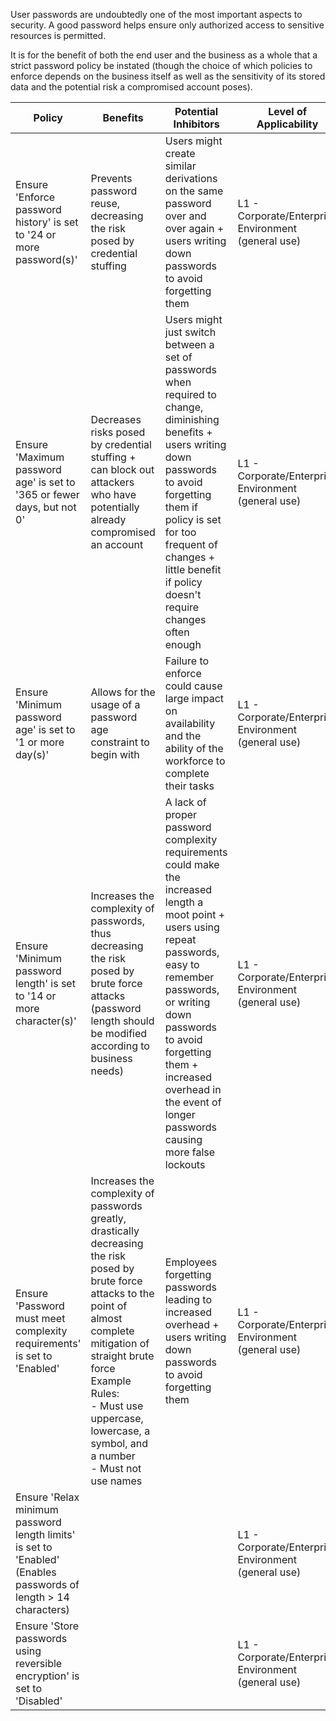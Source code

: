 User passwords are undoubtedly one of the most important aspects to security. A good password helps ensure only authorized access to sensitive resources is permitted.

It is for the benefit of both the end user and the business as a whole that a strict password policy be instated (though the choice of which policies to enforce depends on the business itself as well as the sensitivity of its stored data and the potential risk a compromised account poses).

| Policy | Benefits | Potential Inhibitors | Level of Applicability |
| ---- | ---- | ---- | ---- |
| Ensure 'Enforce password history' is set to '24 or more password(s)' | Prevents password reuse, decreasing the risk posed by credential stuffing | Users might create similar derivations on the same password over and over again + users writing down passwords to avoid forgetting them | L1 - Corporate/Enterprise Environment (general use) |
| Ensure 'Maximum password age' is set to '365 or fewer days, but not 0' | Decreases risks posed by credential stuffing + can block out attackers who have potentially already compromised an account | Users might just switch between a set of passwords when required to change, diminishing benefits + users writing down passwords to avoid forgetting them if policy is set for too frequent of changes + little benefit if policy doesn't require changes often enough | L1 - Corporate/Enterprise Environment (general use) |
| Ensure 'Minimum password age' is set to '1 or more day(s)' | Allows for the usage of a password age constraint to begin with | Failure to enforce could cause large impact on availability and the ability of the workforce to complete their tasks | L1 - Corporate/Enterprise Environment (general use) |
| Ensure 'Minimum password length' is set to '14 or more character(s)' | Increases the complexity of passwords, thus decreasing the risk posed by brute force attacks (password length should be modified according to business needs) | A lack of proper password complexity requirements could make the increased length a moot point + users using repeat passwords, easy to remember passwords, or writing down passwords to avoid forgetting them + increased overhead in the event of longer passwords causing more false lockouts | L1 - Corporate/Enterprise Environment (general use) |
| Ensure 'Password must meet complexity requirements' is set to 'Enabled' | Increases the complexity of passwords greatly, drastically decreasing the risk posed by brute force attacks to the point of almost complete mitigation of straight brute force<br>Example Rules:<br>- Must use uppercase, lowercase, a symbol, and a number<br>- Must not use names | Employees forgetting passwords leading to increased overhead + users writing down passwords to avoid forgetting them | L1 - Corporate/Enterprise Environment (general use) |
| Ensure 'Relax minimum password length limits' is set to 'Enabled'<br>(Enables passwords of length > 14 characters) |  |  | L1 - Corporate/Enterprise Environment (general use) |
| Ensure 'Store passwords using reversible encryption' is set to 'Disabled' |  |  | L1 - Corporate/Enterprise Environment (general use) |
